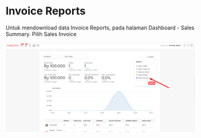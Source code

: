 # Invoice Reports

Untuk mendownload data Invoice Reports, pada halaman Dashboard - Sales Summary. Pilih Sales Invoice

![](../../.gitbook/assets/image%20%28176%29.png)





